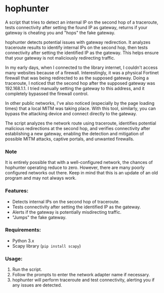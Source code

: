 # hophunter
A script that tries to detect an internal IP on the second hop of a traceroute, tests connectivity after setting the found IP as gateway, returns if your gateway is cheating you and "hops" the fake gateway.

hophunter detects potential issues with gateway redirection. It analyzes traceroute results to identify internal IPs on the second hop, then tests connectivity after setting the identified IP as the gateway. This helps ensure that your gateway is not maliciously redirecting traffic.

In my early days, when I connected to the library internet, I couldn't access many websites because of a firewall. Interestingly, it was a physical Fortinet firewall that was being redirected to as the supposed gateway. Doing a traceroute, I noticed that the second hop after the supposed gateway was 192.168.1.1. I tried manually setting the gateway to this address, and it completely bypassed the firewall control.

In other public networks, I've also noticed (especially by the page loading times) that a local MITM was taking place. With this tool, similarly, you can bypass the attacking device and connect directly to the gateway.

The script analyzes the network route using traceroute, identifies potential malicious redirections at the second hop, and verifies connectivity after establishing a new gateway, enabling the detection and mitigation of possible MITM attacks, captive portals, and unwanted firewalls.

### Note

It is entirely possible that with a well-configured network, the chances of hophunter operating reduce to zero. However, there are many poorly configured networks out there. Keep in mind that this is an update of an old program and may not always work.

### Features:
- Detects internal IPs on the second hop of traceroute.
- Tests connectivity after setting the identified IP as the gateway.
- Alerts if the gateway is potentially misdirecting traffic.
- "Jumps" the fake gateway.

### Requirements:
- Python 3.x
- Scapy library (`pip install scapy`)

### Usage:
1. Run the script.
2. Follow the prompts to enter the network adapter name if necessary.
3. hophunter will perform traceroute and test connectivity, alerting you if any issues are detected.
